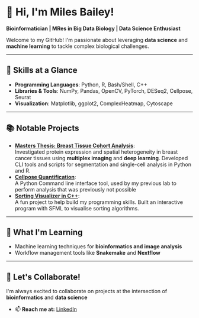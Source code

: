 # 👋 Hi, I'm Miles Bailey!  
**Bioinformatician | MRes in Big Data Biology | Data Science Enthusiast**

Welcome to my GitHub! I'm passionate about leveraging **data science** and **machine learning** to tackle complex biological challenges. 

---

## 🚀 Skills at a Glance
- **Programming Languages**: Python, R, Bash/Shell, C++  
- **Libraries & Tools**: NumPy, Pandas, OpenCV, PyTorch, DESeq2, Cellpose, Seurat  
- **Visualization**: Matplotlib, ggplot2, ComplexHeatmap, Cytoscape  

---

## 📚 Notable Projects
- **[Masters Thesis: Breast Tissue Cohort Analysis](https://github.com/milesbailey121/MRes-Dissertation)**:  
  Investigated protein expression and spatial heterogeneity in breast cancer tissues using **multiplex imaging** and **deep learning**. Developed CLI tools and scripts for segmentation and single-cell analysis in Python and R.  
- **[Cellpose Quantification](https://github.com/milesbailey121/cellpose-quantification)**:  
  A Python Command line interface tool, used by my previous lab to perform analysis that was previously not possible
- **[Sorting Visualizer in C++](https://github.com/milesbailey121/sorting-visualiser)**:  
  A fun project to help build my programming skills. Built an interactive program with SFML to visualise sorting algorithms.  
---

## 🧠 What I'm Learning  
- Machine learning techniques for **bioinformatics and image analysis**  
- Workflow management tools like **Snakemake** and **Nextflow**  
---

## 🌟 Let's Collaborate!  
I'm always excited to collaborate on projects at the intersection of **bioinformatics** and **data science** 

- 📫 **Reach me at:** [LinkedIn](https://www.linkedin.com/in/milesbailey)  

